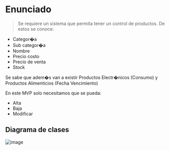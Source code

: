 # Enunciado

>Se requiere un sistema que permita tener un control de productos. De estos se conoce:

- Categor�a
- Sub categor�a
- Nombre
- Precio costo
- Precio de venta
- Stock

Se sabe que adem�s van a existir Productos Electr�nicos (Consumo) y Productos Alimenticios (Fecha Vencimiento)

En este MVP solo necesitamos que se pueda:

- Alta
- Baja
- Modificar

## Diagrama de clases

![image](https://github.com/AlejoAseijas/UAI-POO-TP/assets/54213917/722107d9-5e27-4552-adf6-30ac5eb1faef)
